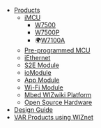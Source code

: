  * [Products]()
   * [iMCU](doc1.md)
     * [W7500](W7500.md)
     * [W7500P](W7500P.md)
     * 🌍[W7100A]()
   * [Pre-programmed MCU]()
   * [iEthernet]()
   * [S2E Module]()
   * [ioModule]()
   * [App Module]()
   * [Wi-Fi Module]()
   * [Mbed WIZwiki Platform]()
   * [Open Source Hardware]()
 * [Design Guide]()
 * [VAR Products using WIZnet]()
